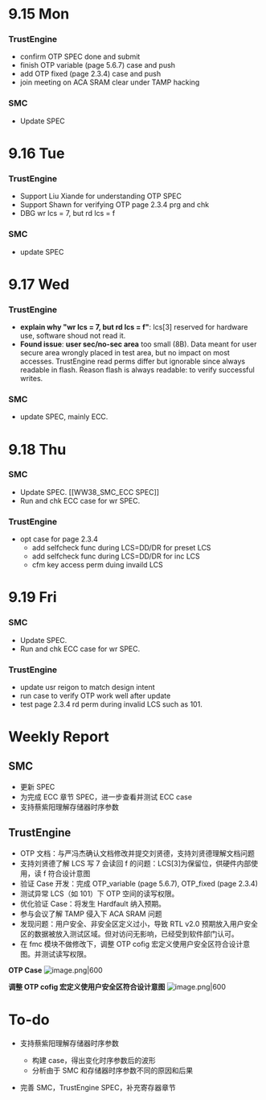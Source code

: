 # 9.15 Mon

### TrustEngine

- confirm OTP SPEC done and submit
- finish OTP variable (page 5.6.7) case and push
- add OTP fixed (page 2.3.4) case and push
- join meeting on ACA SRAM clear under TAMP hacking

### SMC

- Update SPEC

# 9.16 Tue

### TrustEngine

- Support Liu Xiande for understanding OTP SPEC
- Support Shawn for verifying OTP page 2.3.4 prg and chk
- DBG wr lcs = 7, but rd lcs = f

### SMC

- update SPEC

# 9.17 Wed

### TrustEngine

- **explain why "wr lcs = 7, but rd lcs = f"**: lcs[3] reserved for hardware use, software shoud not read it.
- **Found issue**: **user sec/no-sec area** too small (8B). Data meant for user secure area wrongly placed in test area, but no impact on most accesses. TrustEngine read perms differ but ignorable since always readable in flash. Reason flash is always readable: to verify successful writes.

### SMC

- update SPEC, mainly ECC.

# 9.18 Thu

### SMC

- Update SPEC. [[WW38_SMC_ECC SPEC]]
- Run and chk ECC case for wr SPEC.

### TrustEngine

- opt case for page 2.3.4
  - add selfcheck func during LCS=DD/DR for preset LCS
  - add selfcheck func during LCS=DD/DR for inc LCS
  - cfm key access perm duing invaild LCS

# 9.19 Fri

### SMC

- Update SPEC.
- Run and chk ECC case for wr SPEC.

### TrustEngine

- update usr reigon to match design intent
- run case to verify OTP work well after update
- test page 2.3.4 rd perm during invalid LCS such as 101.

# Weekly Report

## SMC

- 更新 SPEC
- 为完成 ECC 章节 SPEC，进一步查看并测试 ECC case
- 支持蔡紫阳理解存储器时序参数

## TrustEngine

- OTP 文档：与严冯杰确认文档修改并提交刘贤德，支持刘贤德理解文档问题
- 支持刘贤德了解 LCS 写 7 会读回 f 的问题：LCS[3]为保留位，供硬件内部使用，读 f 符合设计意图
- 验证 Case 开发：完成 OTP_variable (page 5.6.7), OTP_fixed (page 2.3.4)
- 测试异常 LCS（如 101）下 OTP 空间的读写权限。
- 优化验证 Case：将发生 Hardfault 纳入预期。
- 参与会议了解 TAMP 侵入下 ACA SRAM 问题
- 发现问题：用户安全、非安全区定义过小，导致 RTL v2.0 预期放入用户安全区的数据被放入测试区域。但对访问无影响，已经受到软件部门认可。
- 在 fmc 模块不做修改下，调整 OTP cofig 宏定义使用户安全区符合设计意图。并测试读写权限。

**OTP Case**
![image.png|600](https://raw.githubusercontent.com/lllincx/IMG/master/20250922103942686.png)

**调整 OTP cofig 宏定义使用户安全区符合设计意图**
![image.png|600](https://raw.githubusercontent.com/lllincx/IMG/master/20250922104645182.png)

# To-do

- 支持蔡紫阳理解存储器时序参数
	- 构建 case，得出变化时序参数后的波形
	- 分析由于 SMC 和存储器时序参数不同的原因和后果

- 完善 SMC，TrustEngine SPEC，补充寄存器章节
